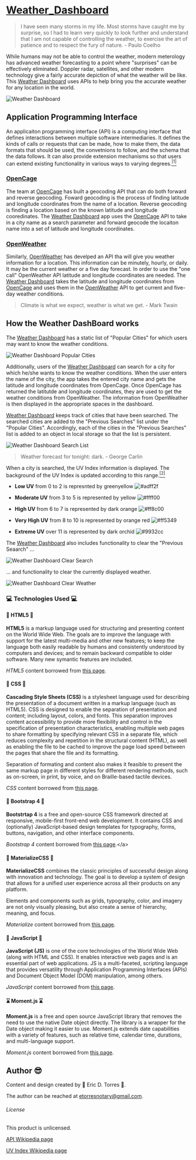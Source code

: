 # [Weather_Dashboard](https://etorres-revature.github.io/Weather_Dashboard/)

> I have seen many storms in my life. Most
> storms have caught me by surprise, so I 
> had to learn very quickly to look further and 
> understand that I am not capable of 
> controlling the weather, to exercise the art
> of patience and to respect the fury of nature.
>          - Paulo Coelho

While humans may not be able to control the weather, modern meterology has advanced weather forecasting to a point where "surprises" can be effectively eliminated.  Doppler radar, satellites, and other modern technology give a fairly accurate depiction of what the weather will be like.  This [Weather Dashboard](https://etorres-revature.github.io/Weather_Dashboard/) uses APIs to help bring you the accurate weather for any location in the world.  

![Weather Dashboard](./assets/images/screenshots/weather-dashboard.png)

## Application Programming Interface 

An applicaiton programming interface (API) is a computing interface that defines interactions between multiple software intermediaries.  It defines the kinds of calls or requests that can be made, how to make them, the data formats that should be used, the convetnions to follow, and the schema that the data follows.  It can also provide extension mechanisms so that users can extend existing functionality in various ways to varying degrees.<a href="#footnote1"><sup>[1]</sup></a>

### [OpenCage](https://opencagedata.com/)

The team at [OpenCage](https://opencagedata.com/) has built a geocoding API that can do both forward and reverse geocoding.  Foward geocoding is the process of finding latitude and longitude coordinates from the name of a location.  Reverse geocoding is finding a location based on the known latitude and longitude cooredinates.  The [Weather Dashboard](https://etorres-revature.github.io/Weather_Dashboard/) app uses the [OpenCage](https://opencagedata.com/) API to take in a city name as a search parameter and forward geocode the locaiton name into a set of latitude and longitude coordinates. 

### [OpenWeather](https://openweathermap.org/)

Similarly, [OpenWeather](https://openweathermap.org/) has develped an API tha will give you weather information for a location.  This information can be minutely, hourly, or daily.  It may be the current weather or a five day forecast.  In order to use the "one call" OpenWeather API latitude and longitude coordinates are needed.  The [Weather Dashboard](https://etorres-revature.github.io/Weather_Dashboard/) takes the latitude and longitude coordinates from [OpenCage](https://opencagedata.com/) and uses them in the [OpenWeather](https://openweathermap.org/) API to get current and five-day weather conditions.

> Climate is what we expect, 
> weather is what we get.
>          - Mark Twain

## How the Weather DashBoard works

The [Weather Dashboard](https://etorres-revature.github.io/Weather_Dashboard/) has a static list of "Popular Cities" for which users may want to know the weather conditions. 

![Weather Dashboard Popular Cities](./assets/images/screenshots/weather-dashboard-popular-cities.png)

Additionally, users of the [Weather Dashboard](https://etorres-revature.github.io/Weather_Dashboard/) can search for a city for which he/she wants to know the weather conditions.  When the user enters the name of the city, the app takes the entered city name and gets the latitude and longitude coordinates from OpenCage.  Once OpenCage has returned the latitutde and longitude coordinates, they are used to get the weather conditions from OpenWeather.  The information from OpenWeather is then displayed in the appropriate spaces in the dashboard.  

[Weather Dashboard](https://etorres-revature.github.io/Weather_Dashboard/) keeps track of cities that have been searched.  The searched cities are added to the "Previous Searches" list under the "Popular Cities".  Accordingly, each of the cities in the "Previous Searches" list is added to an object in local storage so that the list is persistent. 

![Weather Dashboard Search List](./assets/images/screenshots/weather-dashboard-search-list.png)

> Weather forecast for tonight: dark.
>          - George Carlin


When a city is searched, the UV Index information is displayed.  The background of the UV Index is updated according to this range.<a href="#footnote2"><sup>[2]</sup></a>

* **Low UV** from 0 to 2 is represnted by greenyellow ![#adff2f](https://placehold.it/18/adff2f?text=+)

* **Moderate UV** from 3 to 5 is represented by yellow ![#ffff00](https://placehold.it/18/ffff00?text=+)

* **High UV** from 6 to 7 is represented by dark orange ![#ff8c00](https://placehold.it/18/ff8c00?text=+)

* **Very High UV** from 8 to 10 is represented by orange red ![#ff5349](https://placehold.it/18/ff5349?text=+)

* **Extreme UV** over 11 is represented by dark orchid ![#9932cc](https://placehold.it/18/9932cc?text=+)

The [Weather Dashboard](https://etorres-revature.github.io/Weather_Dashboard/) also includes functionality to clear the "Previous Seaarch" ...

![Weather Dashboard Clear Search](./assets/images/screenshots/weather-dashboard-clear-search.png)

... and functionality to clear the currently displayed weather.

![Weather Dashboard Clear Weather](./assets/images/screenshots/weather-dashboard-clear-weather.png)

### :computer: Technologies Used :computer:

#### :memo: HTML5 :memo:

**HTML5** is a markup language used for structuring and presenting content on the World Wide Web.  The goals are to improve the language with support for the latest multi-media and other new features; to keep the language both easily readable by humans and consistently understood by computers and devices; and to remain backward compatible to older software.  Many new symantic features are included.

*HTML5* content borrowed from <a target="_blank" rel="noopener noreferrer">[this page](https://en.wikipedia.org/wiki/HTML5).</a>

#### :art: CSS :art:

**Cascading Style Sheets (CSS)** is a stylesheet language used for describing the presentation of a document written in a markup language (such as HTML5).  CSS is designed to enable the separation of presentation and content; including layout, colors, and fonts.  This separation improves content accessibility to provide more flexibility and control in the specification of presentation characteristics, enabling multiple web pages to share formatting by specifying relevant CSS in a separate file, which reduces complexity and repetition in the structural content (HTML), as well as enabling the file to be cached to improve the page load speed between the pages that share the file and its formatting.

Separation of formating and content also makes it feasible to present the same markup page in different styles for different rendering methods, such as on-screen, in print, by voice, and on Braille-based tactile devices. 

*CSS* content borrowed from <a target="_blank" rel="noopener noreferrer">[this page](https://en.wikipedia.org/wiki/Cascading_Style_Sheets).</a>

#### :shoe: Bootstrap 4 :shoe:

**Bootstrtap 4** is a free and open-source CSS framework directed at responsive, mobile-first front-end web development.  It contains CSS and (optionally) JavaScript-based design templates for typography, forms, buttons, navigation, and other interface components.  

*Bootstrap 4* content borrowed from <a target="_blank" rel="noopener noreferrer">[this page](https://en.wikipedia.org/wiki/Bootstrap_(front-end_framework)).</a>

#### :page_with_curl: MaterializeCSS :page_with_curl:

**MaterializeCSS** combines the classic principles of successful design along with innovation and technology. The goal is to develop a system of design that allows for a unified user experience across all their products on any platform.

Elements and components such as grids, typography, color, and imagery are not only visually pleasing, but also create a sense of hierarchy, meaning, and focus. 

*Materialize* content borrowed from <a target="_blank" rel="noopener noreferrer">[this page](https://materializecss.com/about.html).</a>

#### :sparkler: JavaScript :sparkler:

**JavaScript (JS)** is one of the core technologies of the World Wide Web (along with HTML and CSS). It enables interactive web pages and is an essential part of web applications.  JS is a multi-faceted, scripting language that provides versatility through Application Programming Interfaces (APIs) and Document Object Model (DOM) manipulation, among others.

*JavaScript* content borrowed from <a target="_blank" rel="noopener noreferrer">[this page](https://en.wikipedia.org/wiki/JavaScript).</a>

#### :hourglass: Moment.js :hourglass:

**Moment.js** is a free and open source JavaScript library that removes the need to use the native Date object directly.  The library is a wrapper for the Date object making it easier to use.  Moment.js extends date capabilities with a variety of features, such as relative time, calendar time, durations, and multi-language support.  

*Moment.js* content borrowed from <a target="_blank" rel="noopener noreferrer">[this page](https://www.webfx.com/blog/web-design/javascript-dates-moment-js/).

## Author :sunglasses:

Content and design created by :green_heart: Eric D. Torres :green_heart:.  

The author can be reached at etorresnotary@gmail.com. 

###### License

This product is unlicensed.

<a name="footnote1">[API Wikipedia page](https://en.wikipedia.org/wiki/API)</a>

<a name="footnote2">[UV Index Wikipedia page](https://en.wikipedia.org/wiki/Ultraviolet_index)</a>